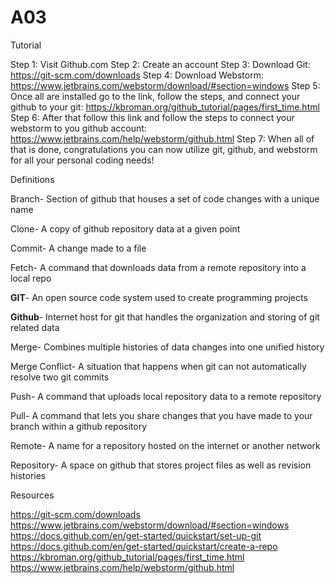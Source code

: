 # A03

Tutorial

Step 1: Visit Github.com
Step 2: Create an account
Step 3: Download Git: https://git-scm.com/downloads
Step 4: Download Webstorm: https://www.jetbrains.com/webstorm/download/#section=windows
Step 5: Once all are installed go to the link, follow the steps, and connect your github to your git: https://kbroman.org/github_tutorial/pages/first_time.html
Step 6: After that follow this link and follow the steps to connect your webstorm to you github account: https://www.jetbrains.com/help/webstorm/github.html
Step 7: When all of that is done, congratulations you can now utilize git, github, and webstorm for all your personal coding needs!


Definitions

Branch- Section of github that houses a set of code changes with a unique name

Clone- A copy of github repository data at a given point

Commit- A change made to a file

Fetch- A command that downloads data from a remote repository into a local repo

**GIT**- An open source code system used to create programming projects

**Github**- Internet host for git that handles the organization and storing of git related data

Merge- Combines multiple histories of data changes into one unified history

Merge Conflict- A situation that happens when git can not automatically resolve two git commits

Push- A command that uploads local repository data to a remote repository

Pull- A command that lets you share changes that you have made to your branch within a github repository

Remote- A name for a repository hosted on the internet or another network

Repository- A space on github that stores project files as well as revision histories


Resources

https://git-scm.com/downloads
https://www.jetbrains.com/webstorm/download/#section=windows
https://docs.github.com/en/get-started/quickstart/set-up-git
https://docs.github.com/en/get-started/quickstart/create-a-repo
https://kbroman.org/github_tutorial/pages/first_time.html
https://www.jetbrains.com/help/webstorm/github.html
